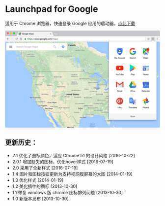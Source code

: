 # Launchpad for Google

适用于 Chrome 浏览器，快速登录 Google 应用的启动器。[点此下载](https://chrome.google.com/webstore/detail/eilnaglmefieihnoliabhdbfldhimbog)

![](tmp/screen-shot1.png)

## 更新历史：

- 2.1 优化了图标颜色，适应 Chrome 51 的设计风格 [2016-10-22]
- 2.0.1 增加缺失的图标，优化hover样式 [2016-07-19]
- 2.0 采用了全新样式 [2016-07-19]
- 1.4 图片和图标按钮更新为支持视网膜屏幕的大图 [2014-01-19]
- 1.3 优化样式 [2014-01-19]
- 1.2 美化插件的图标 [2013-10-30]
- 1.1 修复 windows 版 chrome 图标排列问题 [2013-10-30]
- 1.0 新版本发布 [2013-10-30]
